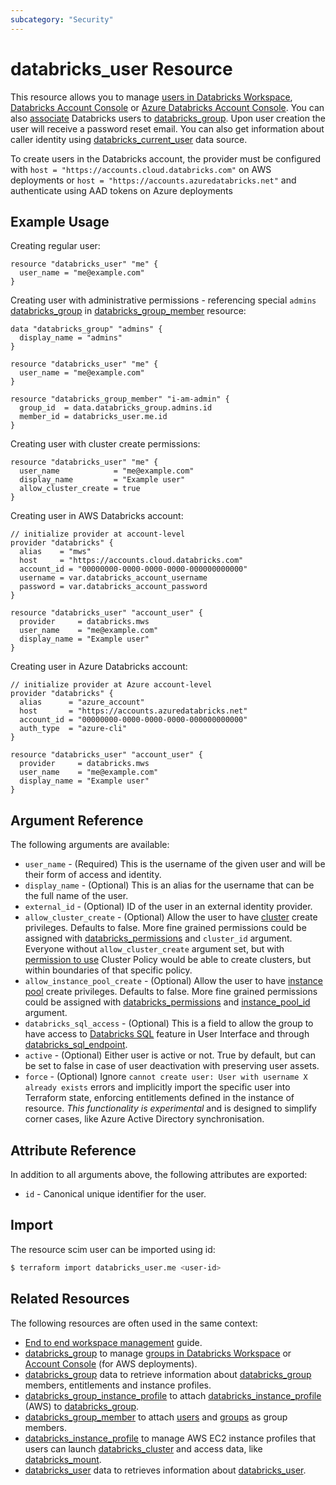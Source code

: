 ```yaml
---
subcategory: "Security"
---
```

# databricks_user Resource

This resource allows you to manage [users in Databricks Workspace](https://docs.databricks.com/administration-guide/users-groups/users.html), [Databricks Account Console](https://accounts.cloud.databricks.com/) or [Azure Databricks Account Console](https://accounts.azuredatabricks.net). You can also [associate](group_member.md) Databricks users to [databricks_group](group.md). Upon user creation the user will receive a password reset email. You can also get information about caller identity using [databricks_current_user](../data-sources/current_user.md) data source.

To create users in the Databricks account, the provider must be configured with `host = "https://accounts.cloud.databricks.com"` on AWS deployments or `host = "https://accounts.azuredatabricks.net"` and authenticate using AAD tokens on Azure deployments

## Example Usage

Creating regular user:

```hcl
resource "databricks_user" "me" {
  user_name = "me@example.com"
}
```

Creating user with administrative permissions - referencing special `admins` [databricks_group](../data-sources/group.md) in [databricks_group_member](group_member.md) resource:

```hcl
data "databricks_group" "admins" {
  display_name = "admins"
}

resource "databricks_user" "me" {
  user_name = "me@example.com"
}

resource "databricks_group_member" "i-am-admin" {
  group_id  = data.databricks_group.admins.id
  member_id = databricks_user.me.id
}
```

Creating user with cluster create permissions:

```hcl
resource "databricks_user" "me" {
  user_name            = "me@example.com"
  display_name         = "Example user"
  allow_cluster_create = true
}
```

Creating user in AWS Databricks account:
```hcl
// initialize provider at account-level
provider "databricks" {
  alias    = "mws"
  host     = "https://accounts.cloud.databricks.com"
  account_id = "00000000-0000-0000-0000-000000000000"
  username = var.databricks_account_username
  password = var.databricks_account_password
}

resource "databricks_user" "account_user" {
  provider     = databricks.mws
  user_name    = "me@example.com"
  display_name = "Example user"
}
```

Creating user in Azure Databricks account:
```hcl
// initialize provider at Azure account-level
provider "databricks" {
  alias      = "azure_account"
  host       = "https://accounts.azuredatabricks.net"
  account_id = "00000000-0000-0000-0000-000000000000"
  auth_type  = "azure-cli"
}

resource "databricks_user" "account_user" {
  provider     = databricks.mws
  user_name    = "me@example.com"
  display_name = "Example user"
}
```

## Argument Reference

The following arguments are available:

* `user_name` - (Required) This is the username of the given user and will be their form of access and identity.
* `display_name` - (Optional) This is an alias for the username that can be the full name of the user.
* `external_id` - (Optional) ID of the user in an external identity provider.
* `allow_cluster_create` -  (Optional) Allow the user to have [cluster](cluster.md) create privileges. Defaults to false. More fine grained permissions could be assigned with [databricks_permissions](permissions.md#Cluster-usage) and `cluster_id` argument. Everyone without `allow_cluster_create` argument set, but with [permission to use](permissions.md#Cluster-Policy-usage) Cluster Policy would be able to create clusters, but within boundaries of that specific policy.
* `allow_instance_pool_create` -  (Optional) Allow the user to have [instance pool](instance_pool.md) create privileges. Defaults to false. More fine grained permissions could be assigned with [databricks_permissions](permissions.md#Instance-Pool-usage) and [instance_pool_id](permissions.md#instance_pool_id) argument.
* `databricks_sql_access` - (Optional) This is a field to allow the group to have access to [Databricks SQL](https://databricks.com/product/databricks-sql) feature in User Interface and through [databricks_sql_endpoint](sql_endpoint.md).
* `active` - (Optional) Either user is active or not. True by default, but can be set to false in case of user deactivation with preserving user assets.
* `force` - (Optional) Ignore `cannot create user: User with username X already exists` errors and implicitly import the specific user into Terraform state, enforcing entitlements defined in the instance of resource. _This functionality is experimental_ and is designed to simplify corner cases, like Azure Active Directory synchronisation.

## Attribute Reference

In addition to all arguments above, the following attributes are exported:

* `id` - Canonical unique identifier for the user.

## Import

The resource scim user can be imported using id:

```bash
$ terraform import databricks_user.me <user-id>
```

## Related Resources

The following resources are often used in the same context:

* [End to end workspace management](../guides/workspace-management.md) guide.
* [databricks_group](group.md) to manage [groups in Databricks Workspace](https://docs.databricks.com/administration-guide/users-groups/groups.html) or [Account Console](https://accounts.cloud.databricks.com/) (for AWS deployments).
* [databricks_group](../data-sources/group.md) data to retrieve information about [databricks_group](group.md) members, entitlements and instance profiles.
* [databricks_group_instance_profile](group_instance_profile.md) to attach [databricks_instance_profile](instance_profile.md) (AWS) to [databricks_group](group.md).
* [databricks_group_member](group_member.md) to attach [users](user.md) and [groups](group.md) as group members.
* [databricks_instance_profile](instance_profile.md) to manage AWS EC2 instance profiles that users can launch [databricks_cluster](cluster.md) and access data, like [databricks_mount](mount.md).
* [databricks_user](../data-sources/user.md) data to retrieves information about [databricks_user](user.md).
